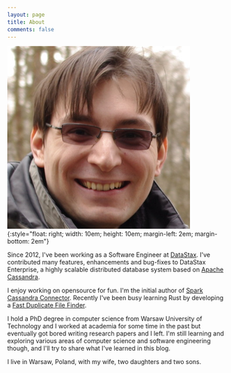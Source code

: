 ```yaml
---
layout: page
title: About
comments: false
---
```


![photo](/assets/photo.jpg){:style="float: right; width: 10em; height: 10em; margin-left: 2em; margin-bottom: 2em"}

Since 2012, I've been working as a Software Engineer at [DataStax](https://www.datastax.com/). 
I've contributed many features, enhancements and bug-fixes to DataStax Enterprise, a highly scalable distributed database 
system based on [Apache Cassandra](https://cassandra.apache.org/). 

I enjoy working on opensource for fun. I'm the initial author of [Spark Cassandra Connector](https://github.com/datastax/spark-cassandra-connector).
Recently I've been busy learning Rust by developing a [Fast Duplicate File Finder](https://github.com/pkolaczk/fclones).

I hold a PhD degree in computer science from Warsaw University of Technology and I worked at academia for some time in the past but eventually 
got bored writing research papers and I left. I'm still learning and exploring various areas of computer science and software engineering though, 
and I'll try to share what I've learned in this blog. 

I live in Warsaw, Poland, with my wife, two daughters and two sons. 

